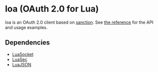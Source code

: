 loa (OAuth 2.0 for Lua)
===
loa is an OAuth 2.0 client based on [sanction](https://github.com/demianbrecht/sanction). See [the reference](http://paulofmandown.github.io/loa/) for the API and usage examples.

Dependencies
---
- [LuaSocket](https://github.com/diegonehab/luasocket)
- [LuaSec](https://github.com/brunoos/luasec)
- [LuaJSON](https://github.com/harningt/luajson)
